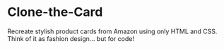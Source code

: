 # Clone-the-Card
Recreate stylish product cards from Amazon using only HTML and CSS. Think of it as fashion design... but for code!
